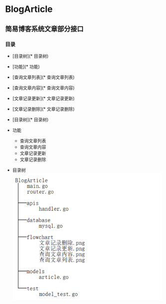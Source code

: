 # BlogArticle

## 简易博客系统文章部分接口

### 目录
* [目录树](* 目录树)
* [功能](* 功能)
 * [查询文章列表](* 查询文章列表)
 * [查询文章内容](* 查询文章内容)
 * [文章记录更新](* 文章记录更新)
 * [文章记录删除](* 文章记录删除)

* [目录树](* 目录树)

* 功能
  * 查询文章列表
  * 查询文章内容
  * 文章记录更新
  * 文章记录删除

* 目录树
![404 找不到！](https://github.com/jookme/BlogArticle/blob/master/tree.png "目录树")



